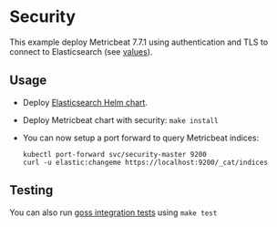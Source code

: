 # Security

This example deploy Metricbeat 7.7.1 using authentication and TLS to connect to
Elasticsearch (see [values][]).


## Usage

* Deploy [Elasticsearch Helm chart][].

* Deploy Metricbeat chart with security: `make install`

* You can now setup a port forward to query Metricbeat indices:

  ```
  kubectl port-forward svc/security-master 9200
  curl -u elastic:changeme https://localhost:9200/_cat/indices
  ```


## Testing

You can also run [goss integration tests][] using `make test`


[elasticsearch helm chart]: https://github.com/elastic/helm-charts/tree/7.7/elasticsearch/examples/security/
[goss integration tests]: https://github.com/elastic/helm-charts/tree/7.7/metricbeat/examples/security/test/goss.yaml
[values]: https://github.com/elastic/helm-charts/tree/7.7/metricbeat/examples/security/values.yaml
